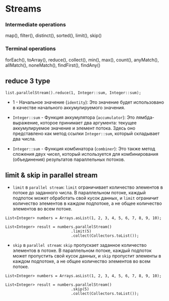 # Streams

### Intermediate operations

map(), filter(), distinct(), sorted(), limit(), skip()

### Terminal operations

forEach(), toArray(), reduce(), collect(), min(), max(), count(), anyMatch(), allMatch(), noneMatch(), findFirst(),
findAny()

## reduce 3 type

`list.parallelStream().reduce(1, Integer::sum, Integer::sum);`

- 1 - Начальное значение (`identity`): Это значение будет использовано в качестве начального аккумулируемого значения.

- `Integer::sum` - Функция аккумулятора (`accumulator`): Это лямбда-выражение, которое принимает два аргумента: текущее
  аккумулируемое значение и элемент потока. Здесь оно представлено как метод ссылки `Integer::sum`, который складывает
  два числа.

- `Integer::sum` - Функция комбинатора (`combiner`): Это также метод сложения двух чисел, который используется для
  комбинирования (объединения) результатов параллельных потоков.

## limit & skip in parallel stream

- `limit` в `parallel stream`: `limit` ограничивает количество элементов в потоке до заданного числа. В параллельном
  потоке, каждый подпоток может обработать свой кусок данных, и `limit` ограничит количество элементов в каждом
  подпотоке, а не общее количество элементов во всем потоке.

```
List<Integer> numbers = Arrays.asList(1, 2, 3, 4, 5, 6, 7, 8, 9, 10);

List<Integer> result = numbers.parallelStream()
                             .limit(5)
                             .collect(Collectors.toList());
```

- `skip` в `parallel stream`: `skip` пропускает заданное количество элементов в потоке. В параллельном потоке, каждый
  подпоток может пропустить свой кусок данных, и `skip` пропустит элементы в каждом подпотоке, а не общее количество
  элементов во всем потоке.

```
List<Integer> numbers = Arrays.asList(1, 2, 3, 4, 5, 6, 7, 8, 9, 10);

List<Integer> result = numbers.parallelStream()
                             .skip(5)
                             .collect(Collectors.toList());

```
